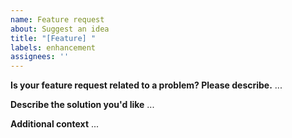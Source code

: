```yaml
---
name: Feature request
about: Suggest an idea
title: "[Feature] "
labels: enhancement
assignees: ''
---
```


**Is your feature request related to a problem? Please describe.**
...

**Describe the solution you'd like**
...

**Additional context**
...
